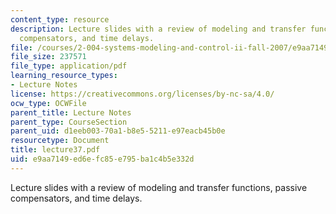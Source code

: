 ```yaml
---
content_type: resource
description: Lecture slides with a review of modeling and transfer functions, passive
  compensators, and time delays.
file: /courses/2-004-systems-modeling-and-control-ii-fall-2007/e9aa7149ed6efc85e795ba1c4b5e332d_lecture37.pdf
file_size: 237571
file_type: application/pdf
learning_resource_types:
- Lecture Notes
license: https://creativecommons.org/licenses/by-nc-sa/4.0/
ocw_type: OCWFile
parent_title: Lecture Notes
parent_type: CourseSection
parent_uid: d1eeb003-70a1-b8e5-5211-e97eacb45b0e
resourcetype: Document
title: lecture37.pdf
uid: e9aa7149-ed6e-fc85-e795-ba1c4b5e332d
---
```

Lecture slides with a review of modeling and transfer functions, passive compensators, and time delays.